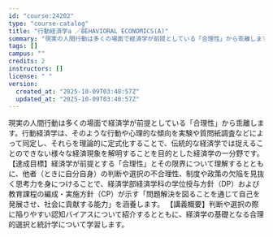 ```yaml
---
id: "course:24202"
type: "course-catalog"
title: "行動経済学a ／BEHAVIORAL ECONOMICS(A)"
summary: "現実の人間行動は多くの場面で経済学が前提としている「合理性」から乖離します。行動経済学は、そのような行動や心理的な傾向を実験や質問紙調査などによって同定し、それらを理論的に定式化することで、伝統的な経済学では捉えることのできない様々な経済現…"
tags: []
campus: ""
credits: 2
instructors: []
license: " "
version:
  created_at: "2025-10-09T03:48:57Z"
  updated_at: "2025-10-09T03:48:57Z"
---
```


現実の人間行動は多くの場面で経済学が前提としている「合理性」から乖離します。行動経済学は、そのような行動や心理的な傾向を実験や質問紙調査などによって同定し、それらを理論的に定式化することで、伝統的な経済学では捉えることのできない様々な経済現象を解明することを目的とした経済学の一分野です。 【達成目標】経済学が前提とする「合理性」とその限界について理解するとともに、他者（ときに自分自身）の判断や選択の不合理性、制度や政策の欠陥を見抜く思考力を身につけることで、経済学部経済学科の学位授与方針（DP）および教育課程の編成・実施方針（CP）が示す「問題解決を図ることを通じて自己を発展させ、社会に貢献する能力」を涵養します。 【講義概要】判断や選択の際に陥りやすい認知バイアスについて紹介するとともに、経済学の基礎となる合理的選択と統計学について学習します。
